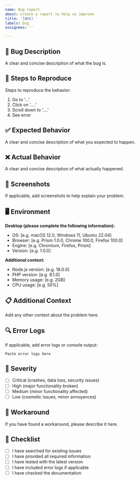 ```yaml
---
name: Bug report
about: Create a report to help us improve
title: '[BUG] '
labels: bug
assignees: ''

---
```


## 🐛 Bug Description

A clear and concise description of what the bug is.

## 🔄 Steps to Reproduce

Steps to reproduce the behavior:
1. Go to '...'
2. Click on '....'
3. Scroll down to '....'
4. See error

## ✅ Expected Behavior

A clear and concise description of what you expected to happen.

## ❌ Actual Behavior

A clear and concise description of what actually happened.

## 📸 Screenshots

If applicable, add screenshots to help explain your problem.

## 🖥️ Environment

**Desktop (please complete the following information):**
 - OS: [e.g. macOS 12.0, Windows 11, Ubuntu 22.04]
 - Browser: [e.g. Prism 1.0.0, Chrome 100.0, Firefox 100.0]
 - Engine: [e.g. Chromium, Firefox, Prism]
 - Version: [e.g. 1.0.0]

**Additional context:**
 - Node.js version: [e.g. 18.0.0]
 - PHP version: [e.g. 8.1.0]
 - Memory usage: [e.g. 2GB]
 - CPU usage: [e.g. 50%]

## 📋 Additional Context

Add any other context about the problem here.

## 🔍 Error Logs

If applicable, add error logs or console output:

```
Paste error logs here
```

## 🎯 Severity

- [ ] Critical (crashes, data loss, security issues)
- [ ] High (major functionality broken)
- [ ] Medium (minor functionality affected)
- [ ] Low (cosmetic issues, minor annoyances)

## 🔄 Workaround

If you have found a workaround, please describe it here.

## 📝 Checklist

- [ ] I have searched for existing issues
- [ ] I have provided all required information
- [ ] I have tested with the latest version
- [ ] I have included error logs if applicable
- [ ] I have checked the documentation
